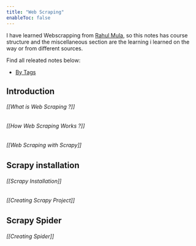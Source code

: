 ```yaml
---
title: "Web Scraping"
enableToc: false
---
```


I have learned Webscrapping from [Rahul Mula](https://codedamn.com/learn/scrapy-masterclass), so this notes has course structure  and the miscellaneous section are the learning i learned on the way or from different sources.

Find all releated notes below:
* [By Tags](tags/Web-Scraping)


## Introduction

 ###### [[What is Web Scraping ?]]
 ###### [[How Web Scraping Works ?]]
 ###### [[Web Scraping with Scrapy]]

## Scrapy installation

###### [[Scrapy Installation]]
###### [[Creating Scrapy Project]]

## Scrapy Spider

###### [[Creating Spider]]


